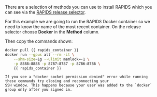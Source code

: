 There are a selection of methods you can use to install RAPIDS which you can see via the [RAPIDS release selector](https://docs.rapids.ai/install#selector).

For this example we are going to run the RAPIDS Docker container so we need to know the name of the most recent container.
On the release selector choose **Docker** in the **Method** column.

Then copy the commands shown:

```bash
docker pull {{ rapids_container }}
docker run --gpus all --rm -it \
    --shm-size=1g --ulimit memlock=-1 \
    -p 8888:8888 -p 8787:8787 -p 8786:8786 \
    {{ rapids_container }}
```

```{note}
If you see a "docker socket permission denied" error while running these commands try closing and reconnecting your
SSH window. This happens because your user was added to the `docker` group only after you signed in.
```
